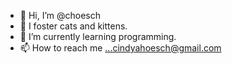 - 👋 Hi, I’m @choesch
- 👀 I foster cats and kittens.
- 🌱 I’m currently learning programming.
- 📫 How to reach me ...cindyahoesch@gmail.com

<!---
choesch/choesch is a ✨ special ✨ repository because its `README.md` (this file) appears on your GitHub profile.
You can click the Preview link to take a look at your changes.
--->
